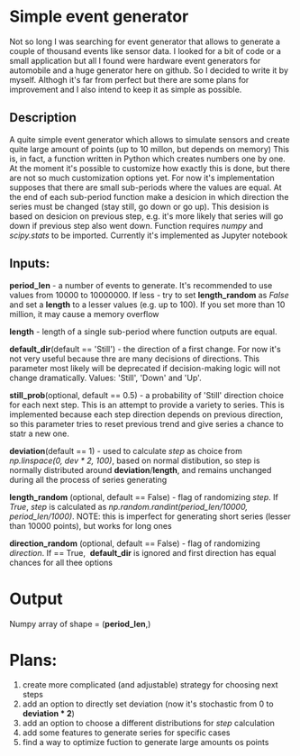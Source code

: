 # Simple event generator
Not so long I was searching for event generator that allows to generate a couple of thousand events like sensor data. I looked for a bit of code or a small application but all I found were hardware event generators for automobile and a huge generator here on github. So I decided to write it by myself. Althogh it's far from perfect but there are some plans for improvement and I also intend to keep it as simple as possible.

## Description
A quite simple event generator which allows to simulate sensors and create quite large amount of points (up to 10 millon, but depends on memory)
This is, in fact, a function written in Python which creates numbers one by one. At the moment it's possible to customize how exactly this is done, but there are not so much customization options yet. For now it's implementation supposes that there are small sub-periods where the values are equal. At the end of each sub-period function make a desicion in which direction the series must be changed (stay still, go down or go up). This desision is based on desicion on previous step, e.g. it's more likely that series will go down if previous step also went down.
Function requires *numpy* and *scipy.stats* to be imported.
Currently it's implemented as Jupyter notebook

## Inputs:
**period_len** - a number of events to generate. It's recommended to use values from 10000 to 10000000. If less - try to set **length_random** as *False* and set a **length** to a lesser values (e.g. up to 100). If you set more than 10 million, it may cause a memory overflow

**length** - length of a single sub-period where function outputs are equal. 

**default_dir**(default == 'Still') - the direction of a first change. For now it's not very useful because thre are many decisions of directions. This parameter most likely will be deprecated if decision-making logic will not change dramatically. Values: 'Still', 'Down' and 'Up'.

**still_prob**(optional, default == 0.5) - a probability of 'Still' direction choice for each next step. This is an attempt to provide a variety to series. This is implemented because each step direction depends on previous direction, so this parameter tries to reset previous trend and give series a chance to statr a new one.

**deviation**(default == 1) - used to calculate _step_ as choice from *np.linspace(0, dev * 2, 100)*, based on normal distibution, so step is normally distributed around **deviation**/**length**, and remains unchanged during all the process of series generating

**length_random** (optional, default == False) - flag of randomizing _step_. If _True_,  _step_ is calculated as _np.random.randint(period_len/10000, period_len/1000)_. NOTE: this is imperfect for generating short series (lesser than 10000 points), but works for long ones

**direction_random** (optional, default == False) - flag of randomizing _direction_. If  == True,  **default_dir** is ignored and first direction has equal chances for all thee options


# Output
Numpy array of shape = (**period_len**,)

# Plans:
1) create more complicated (and adjustable) strategy for choosing next steps
2) add an option to directly set deviation (now it's stochastic from 0 to **deviation * 2**)
3) add an option to choose a different distributions for _step_ calculation
4) add some features to generate series for specific cases
5) find a way to optimize fuction to generate large amounts os points
